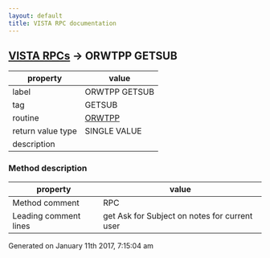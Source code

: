 ```yaml
---
layout: default
title: VISTA RPC documentation
---
```




## [VISTA RPCs](TableOfContent.md) &#8594; ORWTPP GETSUB 

 property | value 
--- | --- 
 label | ORWTPP GETSUB
 tag | GETSUB
 routine | [ORWTPP](http://code.osehra.org/dox/Routine_ORWTPP_source.html)
 return value type | SINGLE VALUE
 description | 


### Method description

 property | value 
--- | --- 
 Method comment | RPC
 Leading comment lines | get Ask for Subject on notes for current user




 Generated on January 11th 2017, 7:15:04 am